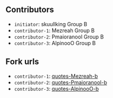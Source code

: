 ## Contributors
- `initiator`:  skuullking Group B
- `contributor-1`: Mezreah Group B
- `contributor-2`: Pmaioranool Group B
- `contributor-3`: AlpinooO Group B

## Fork urls
- `contributor-1`: [quotes-Mezreah-b](url-1)
- `contributor-2`: [quotes-Pmaioranool-b](url-2)
- `contributor-3`: [quotes-AlpinooO-b](url-3)
